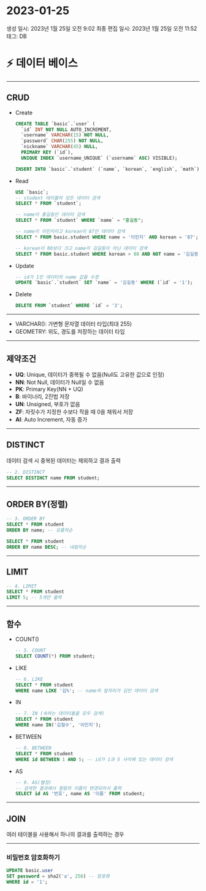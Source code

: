 # 2023-01-25

생성 일시: 2023년 1월 25일 오전 9:02
최종 편집 일시: 2023년 1월 25일 오전 11:52
태그: DB

# ⚡ 데이터 베이스

---

## CRUD

- Create
    
    ```sql
    CREATE TABLE `basic`.`user` (
      `id` INT NOT NULL AUTO_INCREMENT,
      `username` VARCHAR(15) NOT NULL,
      `password` CHAR(255) NOT NULL,
      `nickname` VARCHAR(45) NULL,
      PRIMARY KEY (`id`),
      UNIQUE INDEX `username_UNIQUE` (`username` ASC) VISIBLE);
    ```
    
    ```sql
    INSERT INTO `basic`.`student` (`name`, `korean`, `english`, `math`) VALUES ('홍길동', '80', '80', '91');
    ```
    
- Read
    
    ```sql
    USE `basic`;
    -- student 테이블의 모든 데이터 검색
    SELECT * FROM `student`;
    
    -- name이 홍길동인 데이터 검색
    SELECT * FROM `student` WHERE `name` = "홍길동";
    
    -- name이 이민지이고 korean이 87인 데이터 검색
    SELECT * FROM basic.student WHERE name = '이민지' AND korean = '87';
    
    -- korean이 80보다 크고 name이 김길동이 아닌 데이터 검색
    SELECT * FROM basic.student WHERE korean > 80 AND NOT name = '김길동';
    ```
    
- Update
    
    ```sql
    -- id가 1인 데이터의 name 값을 수정
    UPDATE `basic`.`student` SET `name` = '김길동' WHERE (`id` = '1');
    ```
    
- Delete
    
    ```sql
    DELETE FROM `student` WHERE `id` = '3';
    ```
    

---

- VARCHAR(): 가변형 문자열 데이터 타입(최대 255)
- GEOMETRY: 위도, 경도를 저장하는 데이터 타입

---

## 제약조건

- **UQ**: Unique, 데이터가 중복될 수 없음(Null도 고유한 값으로 인정)
- **NN**: Not Null, 데이터가 Null일 수 없음
- **PK**: Primary Key(NN + UQ)
- **B**: 바이너리, 2진법 저장
- **UN**: Unsigned, 부호가 없음
- **ZF**: 자릿수가 지정한 수보다 작을 때 0을 채워서 저장
- **AI**: Auto Increment, 자동 증가

---

## DISTINCT

데이터 검색 시 중복된 데이터는 제외하고 결과 출력

```sql
-- 2. DISTINCT
SELECT DISTINCT name FROM student;
```

---

## ORDER BY(정렬)

```sql
-- 3. ORDER BY
SELECT * FROM student
ORDER BY name; -- 오름차순

SELECT * FROM student
ORDER BY name DESC; -- 내림차순
```

---

## LIMIT

```sql
-- 4. LIMIT
SELECT * FROM student
LIMIT 5; -- 5개만 출력
```

---

## 함수

- COUNT()
    
    ```sql
    -- 5. COUNT
    SELECT COUNT(*) FROM student;
    ```
    
- LIKE
    
    ```sql
    -- 6. LIKE
    SELECT * FROM student
    WHERE name LIKE '김%'; -- name의 앞자리가 김인 데이터 검색
    ```
    
- IN
    
    ```sql
    -- 7. IN (속하는 데이터들을 모두 검색)
    SELECT * FROM student
    WHERE name IN('김철수', '이민지');
    ```
    
- BETWEEN
    
    ```sql
    -- 8. BETWEEN
    SELECT * FROM student
    WHERE id BETWEEN 1 AND 5; -- id가 1과 5 사이에 있는 데이터 검색
    ```
    
- AS
    
    ```sql
    -- 9. AS(별칭)
    -- 검색한 결과에서 컬럼의 이름이 변경되어서 출력
    SELECT id AS '번호', name AS '이름' FROM student;
    ```
    

---

## JOIN

여러 테이블을 사용해서 하나의 결과를 출력하는 경우

---

### 비밀번호 암호화하기

```sql
UPDATE basic.user
SET password = sha2('a', 256) -- 암호화
WHERE id = '1';
```